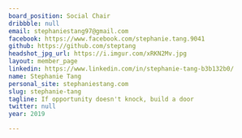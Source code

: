 ```yaml
---
board_position: Social Chair
dribbble: null
email: stephaniestang97@gmail.com
facebook: https://www.facebook.com/stephanie.tang.9041
github: https://github.com/steptang
headshot_jpg_url: https://i.imgur.com/xRKN2Mv.jpg
layout: member_page
linkedin: https://www.linkedin.com/in/stephanie-tang-b3b132b0/
name: Stephanie Tang
personal_site: stephaniestang.com
slug: stephanie-tang
tagline: If opportunity doesn't knock, build a door
twitter: null
year: 2019

---
```

